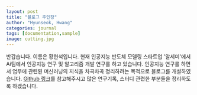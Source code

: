 ```yaml
---
layout: post
title: "블로그 주인장"
author: "Hyunseok, Hwang"
categories: journal
tags: [documentation,sample]
image: cutting.jpg
---
```


반갑습니다. 이름은 황현석입니다. 현재 인공지능 반도체 모델링 스타트업 '알세미'에서 Ai팀에서 인공지능 연구 및 알고리즘 개발 연구를 하고 있습니다. 인공지능 연구를 하면서 업무에 관련된 머신러닝의 지식을 차곡차곡 정리하려는 목적으로 블로그를 개설하였습니다. [Github 링크](https://github.com/complexhhs)를 참고해주시고 많은 연구기록, 스터디 관련한 부분들을 정리하도록 하겠습니다. 